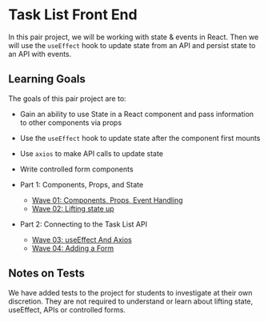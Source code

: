 # Task List Front End
In this pair project, we will be working with state & events in React.  Then we will use the `useEffect` hook to update state from an API and persist state to an API with events.

## Learning Goals

The goals of this pair project are to:

- Gain an ability to use State in a React component and pass information to other components via props
- Use the `useEffect` hook to update state after the component first mounts
- Use `axios` to make API calls to update state
- Write controlled form components

- Part 1: Components, Props, and State
    - [Wave 01: Components, Props, Event Handling](./project-docs/wave-01.md)
    - [Wave 02:  Lifting state up](./project-docs/wave-02.md)
- Part 2: Connecting to the Task List API
    - [Wave 03:  useEffect And Axios](./project-docs/wave-03.md)
    - [Wave 04: Adding a Form](./project-docs/wave-04.md)

## Notes on Tests

We have added tests to the project for students to investigate at their own discretion.  They are not required to understand or learn about lifting state, useEffect, APIs or controlled forms.
